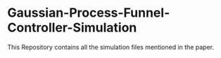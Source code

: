 # Gaussian-Process-Funnel-Controller-Simulation

This Repository contains all the simulation files mentioned in the paper.
